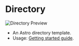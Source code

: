 # Directory

![Directory Preview](https://new-ui.com/assets/images/templates/preview-directory.webp)

- An Astro directory template.
- Usage: [Getting started guide](https://new-ui.com/docs/templates/directory).
